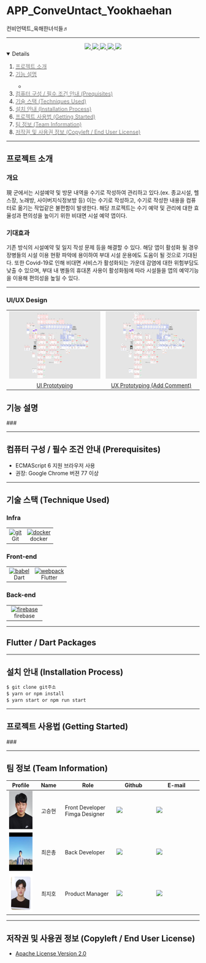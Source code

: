 # APP_ConveUntact_Yookhaehan
컨비언택트_육해한녀석들♬

  
<div align='center'>

---  
  
  
<a href=''>
<img src='https://img.shields.io/badge/Notion-green?style=for-the-badge'>
</a>
  
<a href=''>
<img src='https://img.shields.io/badge/Figma-skyblue?style=for-the-badge'>
</a>

<a href=''>
<img src='https://img.shields.io/badge/Git_book-gray?style=for-the-badge'>
</a>

<a href=''>
<img src='https://img.shields.io/badge/Video-pink?style=for-the-badge'>
</a>

<a href=''>
<img src='https://img.shields.io/badge/PPT-red?style=for-the-badge'>
</a>

</div>





<details open="open">
  <ol>
    <li><a href="#Introduce"><span style="color:grey"> 프로젝트 소개 </span></a></li>
    <li><a href="#Function"><span style="color:grey">기능 설명</a></li>
      <ul>
        <li><a href="#"></a></li>
      </ul>
    <li><a href="#Prerequisites"><span style="color:grey">컴퓨터 구성 / 필수 조건 안내 (Prequisites)</a></li>
    <li><a href="#Stack"><span style="color:grey"> 기술 스택 (Techniques Used)</a></li>
    <li><a href="#Install"><span style="color:grey">설치 안내 (Installation Process)</a></li>
    <li><a href="#Usage"><span style="color:grey">프로젝트 사용법 (Getting Started)</a></li>
    <li><a href="#Team"><span style="color:grey">팀 정보 (Team Information)</a></li>
    <li><a href="#License"><span style="color:grey">저작권 및 사용권 정보 (Copyleft / End User License)</a></li>
  </ol>
</details>

--- 
<h2 id="Introduce">프로젝트 소개</h2>

### 개요
現 군에서는 시설예약 및 방문 내역을 수기로 작성하여 관리하고 있다.(ex. 종교시설, 헬스장, 노래방, 사이버지식정보방 등) 이는 수기로 작성하고, 수기로 작성한 내용을 컴퓨터로 옮기는 작업같은 불편함이 발생한다. 해당 프로젝트는 수기 예약 및 관리에 대한 효율성과 편의성을 높이기 위한 비대면 시설 예약 앱이다.

### 기대효과
기존 방식의 시설예약 및 일지 작성 문제 등을 해결할 수 있다. 해당 앱이 활성화 될 경우 장병들의 시설 이용 현황 파악에 용이하여 부대 시설 운용에도 도움이 될 것으로 기대된다. 또한 Covid-19로 인해 비대면 서비스가 활성화되는 가운데 감염에 대한 위험부담도 낮출 수 있으며,  부대 내 병들의 휴대폰 사용이 활성화됨에 따라 시설들을 앱의 예약기능을 이용해 편의성을 높일 수 있다.

---

### UI/UX Design 
<table>
    <tr>
        <td width="50%">
            <img src="Images/figma11.PNG">
        </td>
        <td width="50%">
            <img src="Images/figma22.PNG">
        </td>
    </tr>
    <tr>
        <td align="center">
            <a href="">UI Prototyping</a>
        </td>
        <td align="center">
            <a href="">UX Prototyping (Add Comment)</a>
        </td>
    </tr>
</table>


<h2 id="Function">기능 설명</h2>
###

--- 
<h2 id="Prerequisites">컴퓨터 구성 / 필수 조건 안내 (Prerequisites)</h2>

* ECMAScript 6 지원 브라우저 사용
* 권장: Google Chrome 버젼 77 이상

---


<h2 id="Stack">기술 스택 (Technique Used)</h2>


### Infra
<table><tbody>
 <tr>
  <td>
   <div align="center"><a href="https://git-scm.com/" target="_blank"> <img src="https://img.shields.io/badge/Git-F05032?style=for-the-badge&logo=git&logoColor=white" alt="git" width="80" height="40"/> </a><br>Git</div>
  </td>
  <td>
   <div align="center"><a href="https://www.docker.com/" target="_blank"> <img src="https://img.shields.io/badge/Docker-2CA5E0?style=for-the-badge&logo=docker&logoColor=white" alt="docker" width="80" height="40"/> </a><br>docker</div>
  </td>
 </tr>
 </tbody></table>
 
### Front-end
<table><tbody>
 <tr>
  <td>
   <div align="center"><a href="https://babeljs.io/" target="_blank"> <img src="https://img.shields.io/badge/Dart-0175C2?style=for-the-badge&logo=dart&logoColor=white" alt="babel" width="80" height="40"/> </a><br>Dart</div>
  </td>
  <td>
   <div align="center"><a href="https://webpack.js.org" target="_blank"> <img src="https://img.shields.io/badge/Flutter-02569B?style=for-the-badge&logo=flutter&logoColor=white" alt="webpack" width="80" height="40"/> </a><br>Flutter</div>
  </td>
 </tr>
 </tbody></table>

 ### Back-end
<table><tbody>
 <tr>
  <td width="80">
   <div align="center"><a href="https://jwt.io" target="_blank"> <img src="https://img.shields.io/badge/firebase-ffca28?style=for-the-badge&logo=firebase&logoColor=black" alt="firebase" width="80" height="40"/> </a><br>firebase</div>
  </td>
  </td>
 </tr>
 </tbody></table>

---

## Flutter / Dart Packages
---

 
<h2 id="Install"> 설치 안내 (Installation Process)</h2>

```bash
$ git clone git주소
$ yarn or npm install
$ yarn start or npm run start
```
---

<h2 id="Usage"> 프로젝트 사용법 (Getting Started)</h2>
 ###

---

<h2 id="Team"> 팀 정보 (Team Information)</h2>

<table width="900">
<thead>
<tr>
<th width="100" align="center">Profile</th>
<th width="100" align="center">Name</th>
<th width="250" align="center">Role</th>
<th width="200" align="center">Github</th>
<th width="300" align="center">E-mail</th>
</tr> 
</thead>
<tbody>
	
<tr>
<td width="100" align="center"><img src="Images/Yookhaehan_member/SeungHuyn.jpg" width="100" height="100"></td>
<td width="100" align="center">고승현</td>
<td width="250">Front Developer<br>Fimga Designer</td>
<td width="150" align="legt">	
	<a href="https://github.com/chris0825">
	<img src="https://img.shields.io/badge/chris0825-655ced?style=social&logo=github"/>
	</a>
</td>
<td width="300" align="">
<a href="mailto:chris00825@naver.com"><img src="https://img.shields.io/static/v1?label=&message=chris00825@naver.com&color=lightblue&style=flat-square&logo=gmail"></a>
</tr>
	
<tr>
<td width="100" align="center"><img src="Images/Yookhaehan_member/Eunchong.jpg" width="100" height="100"></td>
<td width="100" align="center">최은총</td>
<td width="250">Back Developer<br></td>
<td width="150" align="">	
	<a href="https://github.com/dmsvk01">
	<img src="https://img.shields.io/badge/dmsvk01-655ced?style=social&logo=github"/>
	</a>
</td>
<td width="300" align="">
<a href="mailto:21900757@handong.edu"><img src="https://img.shields.io/static/v1?label=&message=21900757@handong.edu&color=lightblue&style=flat-square&logo=gmail"></a>
</tr>
	
<tr>
<td width="100" align="center"><img src="Images/Yookhaehan_member/JiHo.jpg" width="100" height="100"></td>
<td width="100" align="center">최지호</td>
<td width="250">Product Manager<br></td>
<td width="150" align="">	
	<a href="https://github.com/zhoho">
	<img src="https://img.shields.io/badge/zhoho-655ced?style=social&logo=github"/>
	</a>
</td>
<td width="300" align="">
<a href="mailto:chlwlgh1011@naver.com"><img src="https://img.shields.io/static/v1?label=&message=chlwlgh1011@naver.com&color=lightblue&style=flat-square&logo=gmail"></a>
</tr>

	
	
	
</tr>
</tbody>
</table>

---

<h2 id="License"> 저작권 및 사용권 정보 (Copyleft / End User License)</h2>

 * [Apache License Version 2.0](https://github.com/osamhack2021/APP_ConveUntact_Yookhaehan/blob/087779542519392c87bed3a020da7c4289ca3104/LICENSE)


